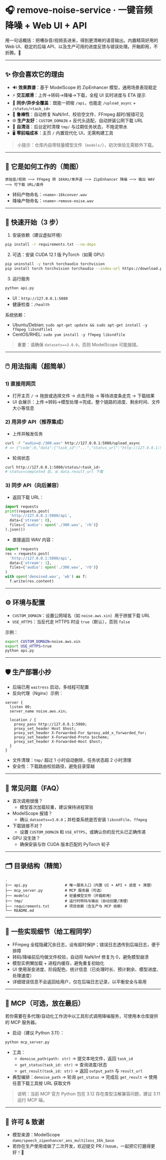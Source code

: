# 🎧 remove-noise-service · 一键音频降噪 + Web UI + API

用一句话概括：把嘈杂音/视频丢进来，得到更清晰的语音输出。内置精简好用的 Web UI、稳定的后端 API、以及生产可用的进度反馈与错误处理。开箱即用，不折腾。🚀

---

## ✨ 你会喜欢它的理由
- 🔊 **效果靠谱**：基于 ModelScope 的 ZipEnhancer 模型，通用场景表现稳定
- ⚡ **交互顺滑**：上传→转码→降噪→下载，全程 UI 实时进度与 ETA 提示
- 🔁 **同步/异步全覆盖**：既能一把梭 `/api`，也能走 `/upload_async` + `/status/<task_id>`
- 🧠 **鲁棒性**：自动修复 NaN/Inf、校验空文件、FFmpeg 超时/报错可见
- 🌐 **生产友好**：`CUSTOM_DOMAIN` + 反代头适配，自动拼装公网下载 URL
- 🧼 **自清洁**：后台定时清理 `tmp/` 与过期任务状态，不拖泥带水
- 🖥️ **零前端成本**：主页 `/` 内置现代化 UI，无需构建工具

> 小提示：仓库内自带轻量模型文件（`models/`），初次体验无需额外下载。

---

## 🧭 它是如何工作的（简图）
```
原始音/视频 ──> FFmpeg 转 16kHz/单声道 ──> ZipEnhancer 降噪 ──> 输出 WAV ──> 可下载 URL/直传
```
- 转码产物命名：`<name>-16kconver.wav`
- 降噪产物命名：`<name>-remove-noise.wav`

---

## 🚀 快速开始（3 步）
1) 安装依赖（建议虚拟环境）
```bash
pip install -r requirements.txt --no-deps
```
2) 可选：安装 CUDA 12.1 版 PyTorch（如需 GPU）
```bash
pip uninstall -y torch torchaudio torchvision
pip install torch torchvision torchaudio --index-url https://download.pytorch.org/whl/cu121
```
3) 运行服务
```bash
python api.py
```
- UI：`http://127.0.0.1:5080`
- 健康检查：`/health`

系统依赖：
- Ubuntu/Debian: `sudo apt-get update && sudo apt-get install -y ffmpeg libsndfile1`
- CentOS/RHEL: `sudo yum install -y ffmpeg libsndfile`

> 重要：请确保 `datasets==3.0.0`，否则 ModelScope 可能报错。

---

## 🖱️ 用法指南（超简单）
### 1) 直接用网页
- 打开主页 `/` → 拖放或选择文件 → 点击开始 → 等待进度条走完 → 下载结果
- UI 会展示：上传→转码→模型处理→完成，整个链路的进度、剩余时间、文件大小等信息

### 2) 用异步 API（推荐集成）
- 上传并触发任务
```bash
curl -F "audio=@./300.wav" http://127.0.0.1:5080/upload_async
# => {"code":0,"data":{"task_id":"...","status_url":"http://127.0.0.1:5080/status/<task_id>"}}
```
- 轮询状态
```bash
curl http://127.0.0.1:5080/status/<task_id>
# status=completed 后，从 data.result_url 下载
```

### 3) 同步 API（向后兼容）
- 返回下载 URL：
```python
import requests
print(requests.post(
  'http://127.0.0.1:5080/api',
  data={'stream': 0},
  files={'audio': open('./300.wav', 'rb')}
).json())
```
- 直接返回 WAV 内容：
```python
import requests
res = requests.post(
  'http://127.0.0.1:5080/api',
  data={'stream': 1},
  files={'audio': open('./300.wav', 'rb')}
)
with open('denoised.wav', 'wb') as f:
  f.write(res.content)
```

---

## ⚙️ 环境与配置
- `CUSTOM_DOMAIN`：设置公网域名（如 `noise.aws.xin`）用于拼接下载 URL
- `USE_HTTPS`：当反代走 HTTPS 时设 `true`（默认），否则 `false`

示例：
```bash
export CUSTOM_DOMAIN=noise.aws.xin
export USE_HTTPS=true
python api.py
```

---

## 🛡️ 生产部署小抄
- 后端已用 `waitress` 启动，多线程可配置
- 反向代理（Nginx）示例：
```nginx
server {
  listen 80;
  server_name noise.aws.xin;

  location / {
    proxy_pass http://127.0.0.1:5080;
    proxy_set_header Host $host;
    proxy_set_header X-Forwarded-For $proxy_add_x_forwarded_for;
    proxy_set_header X-Forwarded-Proto $scheme;
    proxy_set_header X-Forwarded-Host $host;
  }
}
```
- 文件清理：`tmp/` 超过 1 小时自动删除，任务状态超 2 小时清理
- 安全性：下载路由校验路径，避免目录穿越

---

## 🧩 常见问题（FAQ）
- 首次调用很慢？
  - 模型首次加载较重，建议保持进程常驻
- ModelScope 报错？
  - 确认 `datasets==3.0.0`；并检查系统是否安装 `libsndfile`、`ffmpeg`
- 下载链接不对？
  - 设置 `CUSTOM_DOMAIN` 和 `USE_HTTPS`，或确认你的反代头已正确传递
- GPU 没生效？
  - 确保安装与你 CUDA 版本匹配的 PyTorch 轮子

---

## 🗂️ 目录结构（精简）
```
.
├── api.py                 # 唯一服务入口（内置 UI + API + 进度 + 清理）
├── mcp_server.py          # MCP 服务器（可选）
├── models/                # 轻量模型文件（开箱即用）
├── tmp/                   # 运行时转码与输出（自动创建/清理）
├── requirements.txt       # 项目依赖（含生产与 MCP 依赖）
└── README.md
```

---

## 🧪 一些实现细节（给工程同学）
- FFmpeg 全程隐藏冗余日志，设有超时保护；错误日志透传到后端日志，便于排障
- 转码/降噪前后均做文件校验，自动将 NaN/Inf 修复为 0，避免模型崩溃
- 模型实例懒加载 + 进程内缓存，避免重复初始化
- UI 使用渐变进度、阶段配色、统计信息（已处理时长、预计剩余、模型进度、处理速度）
- 详细错误信息不会返回给用户，仅在后端日志记录，以平衡安全与易用

---

## 🧵 MCP（可选，放在最后）
若你需要在多代理/自动化工作流中以工具形式调用降噪服务，可使用本仓库提供的 MCP 服务器。

- 启动（建议 Python 3.11）：
```bash
python mcp_server.py
```
- 工具：
  - `denoise_path(path: str)` → 提交本地文件，返回 `task_id`
  - `get_status(task_id: str)` → 查询进度/状态
  - `get_result(task_id: str)` → 返回 `output_path` 与 `result_url`
- 典型编排：`denoise_path` → 轮询 `get_status` → 完成后 `get_result` → 使用任意下载工具按 URL 获取文件

> 说明：当前 MCP 官方 Python 包在 3.12 存在类型注解兼容问题，建议 3.11 运行 MCP 端。

---

## 🏁 许可 & 致谢
- 模型来源：ModelScope `damo/speech_zipenhancer_ans_multiloss_16k_base`
- 若你在生产使用或做了二次开发，欢迎提交 PR / Issue，一起把它打磨得更好！💙
